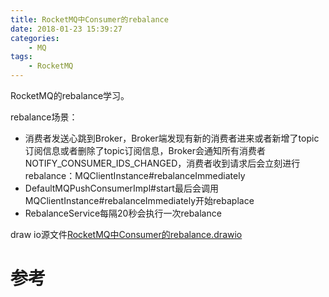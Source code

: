 ```yaml
---
title: RocketMQ中Consumer的rebalance
date: 2018-01-23 15:39:27
categories: 
	- MQ
tags:
	- RocketMQ
---
```


RocketMQ的rebalance学习。

<!--more-->

rebalance场景：

- 消费者发送心跳到Broker，Broker端发现有新的消费者进来或者新增了topic订阅信息或者删除了topic订阅信息，Broker会通知所有消费者NOTIFY_CONSUMER_IDS_CHANGED，消费者收到请求后会立刻进行rebalance：MQClientInstance#rebalanceImmediately
- DefaultMQPushConsumerImpl#start最后会调用MQClientInstance#rebalanceImmediately开始rebaplace
- RebalanceService每隔20秒会执行一次rebalance

draw io源文件[RocketMQ中Consumer的rebalance.drawio](RocketMQ中Consumer的rebalance.drawio)

# 参考


